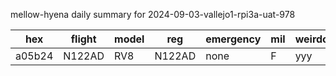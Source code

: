 mellow-hyena daily summary for 2024-09-03-vallejo1-rpi3a-uat-978

|hex|flight|model|reg|emergency|mil|weirdo|
|--|--|--|--|--|--|--|
|a05b24|N122AD|RV8|N122AD|none|F|yyy|
